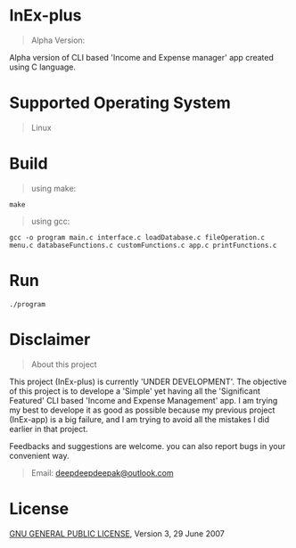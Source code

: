# InEx-plus
> Alpha Version:

Alpha version of CLI based 'Income and Expense manager' app created using C language.

# Supported Operating System
> Linux

# Build
> using make:

```
make
```

> using gcc:

```
gcc -o program main.c interface.c loadDatabase.c fileOperation.c menu.c databaseFunctions.c customFunctions.c app.c printFunctions.c
```

# Run
```
./program
```

# Disclaimer
> About this project

This project (InEx-plus) is currently 'UNDER DEVELOPMENT'. The objective of this project is to develope a 'Simple' yet having all the 'Significant Featured' CLI based 'Income and Expense Management' app. I am trying my best to develope it as good as possible because my previous project (InEx-app) is a big failure, and I am trying to avoid all the mistakes I did earlier in that project.

Feedbacks and suggestions are welcome. you can also report bugs in your convenient way.

> Email: deepdeepdeepak@outlook.com

# License
[GNU GENERAL PUBLIC LICENSE](LICENSE), Version 3, 29 June 2007
